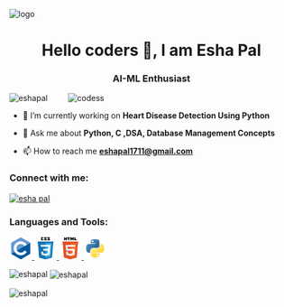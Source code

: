 ![logo](https://raw.githubusercontent.com/BrunnerLivio/brunnerlivio/master/images/welcome.png)
<h1 align="center">Hello coders 👋, I am Esha Pal</h1>
<h3 align="center">AI-ML Enthusiast</h3>

<img align="right" alt="codess" width="400" src="https://mir-s3-cdn-cf.behance.net/project_modules/disp/601014116770475.6068beff4640a.gif">

<p align="left"> <img src="https://komarev.com/ghpvc/?username=eshapal&label=Profile%20views&color=0e75b6&style=flat" alt="eshapal" /> </p>

- 🔭 I’m currently working on **Heart Disease Detection Using Python**

- 💬 Ask me about **Python, C ,DSA, Database Management Concepts**

- 📫 How to reach me **eshapal1711@gmail.com**

<h3 align="left">Connect with me:</h3>
<p align="left">
<a href="https://linkedin.com/in/esha pal" target="blank"><img align="center" src="https://raw.githubusercontent.com/rahuldkjain/github-profile-readme-generator/master/src/images/icons/Social/linked-in-alt.svg" alt="esha pal" height="30" width="40" /></a>
</p>

<h3 align="left">Languages and Tools:</h3>
<p align="left"> <a href="https://www.cprogramming.com/" target="_blank" rel="noreferrer"> <img src="https://raw.githubusercontent.com/devicons/devicon/master/icons/c/c-original.svg" alt="c" width="40" height="40"/> </a> <a href="https://www.w3schools.com/css/" target="_blank" rel="noreferrer"> <img src="https://raw.githubusercontent.com/devicons/devicon/master/icons/css3/css3-original-wordmark.svg" alt="css3" width="40" height="40"/> </a> <a href="https://www.w3.org/html/" target="_blank" rel="noreferrer"> <img src="https://raw.githubusercontent.com/devicons/devicon/master/icons/html5/html5-original-wordmark.svg" alt="html5" width="40" height="40"/> </a> <a href="https://www.python.org" target="_blank" rel="noreferrer"> <img src="https://raw.githubusercontent.com/devicons/devicon/master/icons/python/python-original.svg" alt="python" width="40" height="40"/> </a> </p>

<p><img align="left" src="https://github-readme-stats.vercel.app/api/top-langs?username=eshapal&show_icons=true&locale=en&layout=compact" alt="eshapal" /></p>

<p>&nbsp;<img align="center" src="https://github-readme-stats.vercel.app/api?username=eshapal&show_icons=true&locale=en" alt="eshapal" /></p>

<p><img align="center" src="https://github-readme-streak-stats.herokuapp.com/?user=eshapal&" alt="eshapal" /></p>
